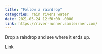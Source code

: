 ```yaml
---
title: "Follow a raindrop"
categories: rain rivers water
date: 2021-05-24 12:50:00 -0000
link: https://river-runner.samlearner.com/
---
```


Drop a raindrop and see where it ends up.

[Link](https://river-runner.samlearner.com/)
